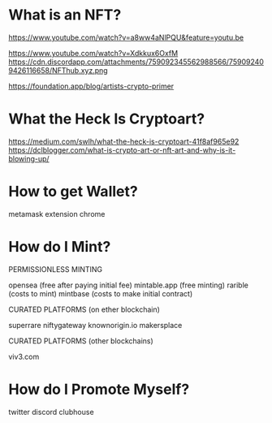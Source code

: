 # What is an NFT?

https://www.youtube.com/watch?v=a8ww4aNlPQU&feature=youtu.be

https://www.youtube.com/watch?v=Xdkkux6OxfM
https://cdn.discordapp.com/attachments/759092345562988566/759092409426116658/NFThub.xyz.png

https://foundation.app/blog/artists-crypto-primer

# What the Heck Is Cryptoart?

https://medium.com/swlh/what-the-heck-is-cryptoart-41f8af965e92
https://dclblogger.com/what-is-crypto-art-or-nft-art-and-why-is-it-blowing-up/

# How to get Wallet?

metamask extension chrome

# How do I Mint?

PERMISSIONLESS MINTING

opensea (free after paying initial fee)
mintable.app (free minting)
rarible (costs to mint)
mintbase (costs to make initial contract)

CURATED PLATFORMS (on ether blockchain)

superrare
niftygateway
knownorigin.io
makersplace

CURATED PLATFORMS (other blockchains)

viv3.com

# How do I Promote Myself?

twitter
discord
clubhouse
